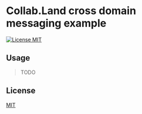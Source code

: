 # Collab.Land cross domain messaging example

[![License MIT][license-image]][license-url]

## Usage

> TODO

## License

[MIT][license-url]

[license-image]: https://img.shields.io/badge/License-MIT-yellow.svg
[license-url]: https://github.com/abridged/collabland-contracts/blob/master/LICENSE
